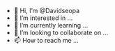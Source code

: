 - 👋 Hi, I’m @Davidseopa
- 👀 I’m interested in ...
- 🌱 I’m currently learning ...
- 💞️ I’m looking to collaborate on ...
- 📫 How to reach me ...

<!---
Davidseopa/Davidseopa is a ✨ special ✨ repository because its `README.md` (this file) appears on your GitHub profile.
You can click the Preview link to take a look at your changes.
--->
